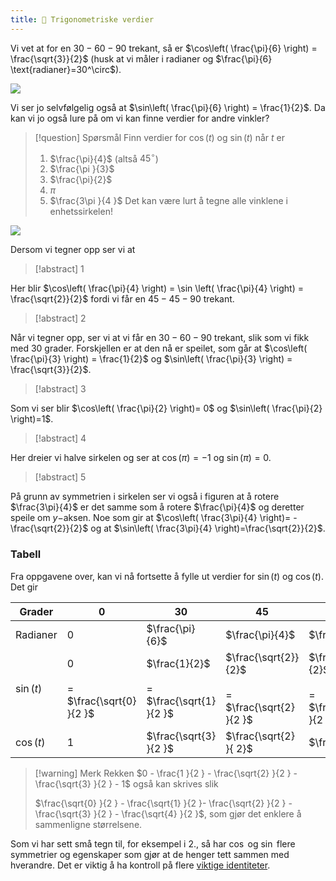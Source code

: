 ```yaml
---
title: 📄 Trigonometriske verdier
---
```


Vi vet at for en $30-60-90$ trekant, så er $\cos\left( \frac{\pi}{6} \right) = \frac{\sqrt{3}}{2}$ (husk at vi måler i radianer og $\frac{\pi}{6} \text{radianer}=30^\circ$).

![](Files/shapes%20at%2024-08-07%2013.56.09.svg)

Vi ser jo selvfølgelig også at $\sin\left( \frac{\pi}{6} \right) = \frac{1}{2}$. Da kan vi jo også lure på om vi kan finne verdier for andre vinkler?

> [!question] Spørsmål 
> Finn verdier for $\cos (t)$ og $\sin (t)$ når $t$ er
> 1. $\frac{\pi}{4}$ (altså $45^\circ$)
> 2. $\frac{\pi }{3}$
> 3. $\frac{\pi}{2}$
> 4. $\pi$
> 5. $\frac{3\pi }{4 }$
> Det kan være lurt å tegne alle vinklene i enhetssirkelen!

![](Files/shapes%20at%2024-08-07%2014.14.50.svg)

Dersom vi tegner opp ser vi at

> [!abstract] 1
> 

Her blir $\cos\left( \frac{\pi}{4} \right) = \sin \left( \frac{\pi}{4} \right) = \frac{\sqrt{2}}{2}$ fordi vi får en $45-45-90$ trekant.

> [!abstract] 2
> 

Når vi tegner opp, ser vi at vi får en $30-60-90$ trekant, slik som vi fikk med $30$ grader. Forskjellen er at den nå er speilet, som går at $\cos\left( \frac{\pi}{3} \right) = \frac{1}{2}$ og $\sin\left( \frac{\pi}{3} \right) = \frac{\sqrt{3}}{2}$.

> [!abstract] 3
> 

Som vi ser blir $\cos\left( \frac{\pi}{2} \right)= 0$ og $\sin\left( \frac{\pi}{2} \right)=1$.

> [!abstract] 4
> 

Her dreier vi halve sirkelen og ser at $\cos(\pi)=-1$ og $\sin(\pi)= 0$. 

> [!abstract] 5
> 

På grunn av symmetrien i sirkelen ser vi også i figuren at å rotere $\frac{3\pi}{4}$ er det samme som å rotere $\frac{\pi}{4}$ og deretter speile om $y-$aksen. Noe som gir at $\cos\left( \frac{3\pi}{4} \right)= -\frac{\sqrt{2}}{2}$ og at $\sin\left( \frac{3\pi}{4} \right)=\frac{\sqrt{2}}{2}$.

### Tabell

Fra oppgavene over, kan vi nå fortsette å fylle ut verdier for $\sin (t)$ og $\cos (t)$. Det gir

| Grader     | 0                                        | 30                                                   | 45                                                      | 60                                                      | 90                                     | 120                    | ... |
| ---------- | ---------------------------------------- | ---------------------------------------------------- | ------------------------------------------------------- | ------------------------------------------------------- | -------------------------------------- | ---------------------- | --- |
| Radianer   | 0                                        | $\frac{\pi}{6}$                                      | $\frac{\pi}{4}$                                         | $\frac{\pi}{3}$                                         | $\frac{\pi}{2}$                        | $\frac{2\pi}{3}$       |     |
| $\sin (t)$ | 0<br><br>=<br>$\frac{\sqrt{0} }{2 }$<br> | $\frac{1}{2}$<br><br>=<br>$\frac{\sqrt{1} }{2 }$<br> | $\frac{\sqrt{2}}{2}$<br><br>=<br>$\frac{\sqrt{2} }{2 }$ | $\frac{\sqrt{3}}{2}$<br><br>=<br>$\frac{\sqrt{3} }{2 }$ | $1$<br><br>=<br>$\frac{\sqrt{4} }{2 }$ | $\frac{\sqrt{3} }{2 }$ |     |
| $\cos (t)$ | 1                                        | $\frac{\sqrt{3} }{2 }$                               | $\frac{\sqrt{2} }{ 2}$                                  | $\frac{1}{2}$                                           | $0$                                    | $-\frac{1 }{2 }$       |     |

> [!warning] Merk 
> Rekken $0 - \frac{1 }{2 } - \frac{\sqrt{2} }{2 } - \frac{\sqrt{3} }{2 } - 1$ også kan skrives slik
>
> $\frac{\sqrt{0} }{2 } - \frac{\sqrt{1} }{2 }- \frac{\sqrt{2} }{2 } - \frac{\sqrt{3} }{2 } - \frac{\sqrt{4} }{2 }$, som gjør det enklere å sammenligne størrelsene.

Som vi har sett små tegn til, for eksempel i 2., så har $\cos$ og $\sin$ flere symmetrier og egenskaper som gjør at de henger tett sammen med hverandre. Det er viktig å ha kontroll på flere [viktige identiteter](Kapittel%200%20-%20innledende%20kapittel/7.4%20Viktige%20identiteter.md).

